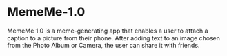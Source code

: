 # MemeMe-1.0
MemeMe 1.0 is a meme-generating app that enables a user to attach a caption to a picture from their phone. After adding text to an image chosen from the Photo Album or Camera, the user can share it with friends.
